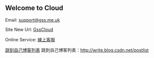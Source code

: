 ## Welcome to Cloud

Email:  support@gss.me.uk

Site New Url: [GssCloud](https://en.gsscloud.co.uk/?_blank)

Online Service: [線上客服](https://tawk.to/chat/5bc3ff7008387933e5bb4d56/default) 


<a href="http://write.blog.csdn.net/postlist" target="_blank">跳到自己博客列表</a>
跳到自己博客列表：<a href="http://write.blog.csdn.net/postlist" target="_blank">http://write.blog.csdn.net/postlist</a>


<script type="text/javascript">
	$(document).ready(function() {
	    //为超链接加上target='_blank'属性
		$('a[href^="http"]').each(function() {
			$(this).attr('target', '_blank');
		});
	});
</script>
